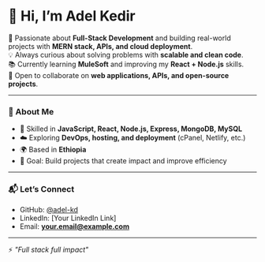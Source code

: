 # 👋 Hi, I’m Adel Kedir  

🚀 Passionate about **Full-Stack Development** and building real-world projects with **MERN stack, APIs, and cloud deployment**.  
💡 Always curious about solving problems with **scalable and clean code**.  
📚 Currently learning **MuleSoft** and improving my **React + Node.js** skills.  
🤝 Open to collaborate on **web applications, APIs, and open-source projects**.  

---

### 🌟 About Me  
- 🔧 Skilled in **JavaScript, React, Node.js, Express, MongoDB, MySQL**  
- ☁️ Exploring **DevOps, hosting, and deployment** (cPanel, Netlify, etc.)  
- 🌍 Based in **Ethiopia**  
- 🎯 Goal: Build projects that create impact and improve efficiency  

---

### 📬 Let’s Connect  
- GitHub: [@adel-kd](https://github.com/adel-kd)  
- LinkedIn: [Your LinkedIn Link]  
- Email: **your.email@example.com**  

---

⚡ *"Full stack full impact"*  
